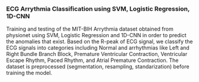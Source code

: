### ECG Arrythmia Classification using SVM, Logistic Regression, 1D-CNN

Training and testing of the MIT-BIH Arrythmia dataset obtained from physionet using SVM, Logistic Regression and 1D-CNN in order to predict the anomalies that exist. Based on the R-peak of ECG signal, we classify the ECG signals into categories including Normal and arrhythmias like Left and Right Bundle Branch Block, Premature Ventricular Contraction, Ventricular Escape Rhythm, Paced Rhythm, and Atrial Premature Contraction. The dataset is preprocessed (segmentation, resampling, standarization) before training the model.